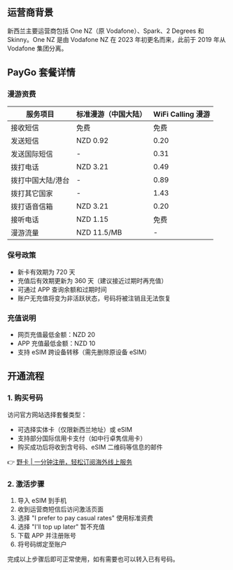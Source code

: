## 运营商背景

新西兰主要运营商包括 One NZ（原 Vodafone）、Spark、2 Degrees 和 Skinny。One NZ 是由 Vodafone NZ 在 2023 年初更名而来，此前于 2019 年从 Vodafone 集团分离。

## PayGo 套餐详情

### 漫游资费

| 服务项目 | 标准漫游（中国大陆） | WiFi Calling 漫游 |
|---------|-------------------|-----------------|
| 接收短信 | 免费 | 免费 |
| 发送短信 | NZD 0.92 | 0.20 |
| 发送国际短信 | - | 0.31 |
| 拨打电话 | NZD 3.21 | 0.49 |
| 拨打中国大陆/港台 | - | 0.89 |
| 拨打其它国家 | - | 1.43 |
| 拨打语音信箱 | NZD 3.21 | 0.20 |
| 接听电话 | NZD 1.15 | 免费 |
| 漫游流量 | NZD 11.5/MB | - |

### 保号政策

- 新卡有效期为 720 天
- 充值后有效期更新为 360 天（建议接近过期时再充值）
- 可通过 APP 查询余额和过期时间
- 账户无充值将变为非活跃状态，号码将被注销且无法恢复

### 充值说明

- 网页充值最低金额：NZD 20
- APP 充值最低金额：NZD 10
- 支持 eSIM 跨设备转移（需先删除原设备 eSIM）

## 开通流程

### 1. 购买号码

访问官方网站选择套餐类型：
- 可选择实体卡（仅限新西兰地址）或 eSIM
- 支持部分国际信用卡支付（如中行卓隽信用卡）
- 购买成功后将收到含号码、eSIM 二维码等信息的邮件

👉 [野卡 | 一分钟注册，轻松订阅海外线上服务](https://bit.ly/bewildcard)

### 2. 激活步骤

1. 导入 eSIM 到手机
2. 收到运营商短信后访问激活页面
3. 选择 "I prefer to pay casual rates" 使用标准资费
4. 选择 "I'll top up later" 暂不充值
5. 下载 APP 并注册账号
6. 将号码绑定至账户

完成以上步骤后即可正常使用，如有需要也可以转入已有号码。